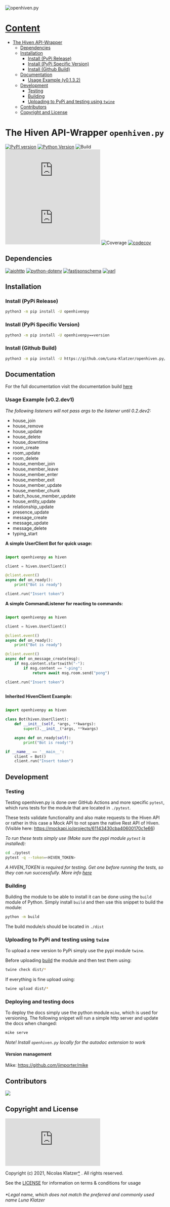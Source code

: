 ![openhiven.py](https://socialify.git.ci/Luna-Klatzer/openhiven.py/image?description=1&font=Source%20Code%20Pro&forks=1&issues=1&language=1&logo=https%3A%2F%2Fraw.githubusercontent.com%2FLuna-Klatzer%2Fdocs_openhiven.py%2Fmain%2Fdocs%2Fassets%2Fimages%2Fopenhivenpy.png&owner=1&pattern=Floating%20Cogs&pulls=1&stargazers=1&theme=Light)

# [Content](#content)

- [The Hiven API-Wrapper](#the-hiven-api-wrapper-openhivenpy)
    - [Dependencies](#dependencies)
    - [Installation](#installation)
        - [Install (PyPi Release)](#install-pypi-release)
        - [Install (PyPi Specific Version)](#install-pypi-specific-version)
        - [Install (Github Build)](#install-github-build)
    - [Documentation](#documentation)
        - [Usage Example (v0.1.3.2)](#usage-example-v0132)
    - [Development](#development)
        - [Testing](#testing)
        - [Building](#building)
        - [Uploading to PyPi and testing using `twine`](#uploading-to-pypi-and-testing-using-twine)
    - [Contributors](#contributors)
    - [Copyright and License](#copyright-and-license)

# The Hiven API-Wrapper `openhiven.py`

<p align="center">

[![PyPI version](https://badge.fury.io/py/openhivenpy.svg)](https://badge.fury.io/py/openhivenpy)
[![Python Version](https://img.shields.io/badge/python->=3.7-blue?logo=python)](https://python.org)
![Build](https://img.shields.io/github/workflow/status/Luna-Klatzer/openhiven.py/CodeQL?logo=github)
![Lines of Code](https://img.shields.io/tokei/lines/github/Luna-Klatzer/openhiven.py)
[![License](https://img.shields.io/github/license/Luna-Klatzer/openhiven.py)](https://github.com/Luna-Klatzer/openhiven.py/blob/main/LICENSE)
![Coverage](./pytest/coverage.svg)
[![codecov](https://codecov.io/gh/Luna-Klatzer/openhiven.py/branch/main/graph/badge.svg?token=36ADSJZ6F3)](https://codecov.io/gh/Luna-Klatzer/openhiven.py)

</p>

## Dependencies

[![aiohttp](https://img.shields.io/github/pipenv/locked/dependency-version/Luna-Klatzer/openhiven.py/aiohttp/main)](https://docs.aiohttp.org/en/stable/)
[![python-dotenv](https://img.shields.io/github/pipenv/locked/dependency-version/Luna-Klatzer/openhiven.py/python-dotenv/main)](https://docs.python.org/3/library/asyncio.html)
[![fastjsonschema](https://img.shields.io/github/pipenv/locked/dependency-version/Luna-Klatzer/openhiven.py/fastjsonschema/main)](https://docs.python.org/3/library/typing.html)
[![yarl](https://img.shields.io/github/pipenv/locked/dependency-version/Luna-Klatzer/openhiven.py/yarl/main)](https://docs.python.org/3/library/typing.html)


## Installation
### Install (PyPi Release)

```bash
python3 -m pip install -U openhivenpy
```

### Install (PyPi Specific Version)

```bash
python3 -m pip install -U openhivenpy==version
```

### Install (Github Build)
```bash
python3 -m pip install -U https://github.com/Luna-Klatzer/openhiven.py/archive/main.zip
```

## Documentation

For the full documentation visit the documentation build
[here](https://Luna-Klatzer.github.io/docs_openhiven.py/)

### Usage Example (v0.2.dev1)

*The following listeners will not pass args to the listener until 0.2.dev2:*

- house_join
- house_remove
- house_update
- house_delete
- house_downtime
- room_create
- room_update
- room_delete
- house_member_join
- house_member_leave
- house_member_enter
- house_member_exit
- house_member_update
- house_member_chunk
- batch_house_member_update
- house_entity_update
- relationship_update
- presence_update
- message_create
- message_update
- message_delete
- typing_start

**A simple UserClient Bot for quick usage:**

```python

import openhivenpy as hiven

client = hiven.UserClient()

@client.event()
async def on_ready():
    print("Bot is ready")

client.run("Insert token")

```

**A simple CommandListener for reacting to commands:**

```python 

import openhivenpy as hiven

client = hiven.UserClient()

@client.event()
async def on_ready():
    print("Bot is ready")

@client.event()
async def on_message_create(msg):
    if msg.content.startswith("-"):
        if msg.content == "-ping":
            return await msg.room.send("pong")

client.run("Insert token")
 
```

**Inherited HivenClient Example:**

```python 

import openhivenpy as hiven

class Bot(hiven.UserClient):
    def __init__(self, *args, **kwargs):
        super().__init__(*args, **kwargs)

    async def on_ready(self):
        print("Bot is ready!")

if __name__ == '__main__':
    client = Bot()
    client.run("Insert token")

```

## Development

### Testing

Testing openhiven.py is done over GitHub Actions and more specific `pytest`,
which runs tests for the module that are located in `./pytest`.

These tests validate functionality and also make requests to the Hiven API or
rather in this case a Mock API to not spam the native Rest API of Hiven.
(Visible here: https://mockapi.io/projects/61143430cba40600170c1e66)

*To run these tests simply use (Make sure the pypi module `pytest` is
installed):*

```bash
cd ./pytest
pytest -q --token=<HIVEN_TOKEN>
```

*A HIVEN_TOKEN is required for testing. Get one before running the tests, so
they can run successfully. More
info [here](https://luna-klatzer.github.io/docs_openhiven.py/latest/getting_started/deploying_your_first_bot.html#getting-a-user-token)*

### Building

Building the module to be able to install it can be done using the `build`
module of Python. Simply install `build` and then use this snippet to build the
module:

```bash
python -m build
```

The build module/s should be located in `./dist`

### Uploading to PyPi and testing using `twine`

To upload a new version to PyPi simply use the pypi module `twine`.

Before uploading [build](#building) the module and then test them using:

```bash
twine check dist/*
```

If everything is fine upload using:

```bash
twine upload dist/*
```

### Deploying and testing docs

To deploy the docs simply use the python module `mike`, which is used for 
versioning. The following snippet will run a simple http server and update
the docs when changed:

```bash
mike serve
```

*Note! Install `openhiven.py` locally for the autodoc extension to work*

#### Version management

Mike: https://github.com/jimporter/mike

## Contributors

<a href="https://github.com/Luna-Klatzer/openhiven.py/graphs/contributors"><image src="https://contributors-img.web.app/image?repo=Nicolas-Klatzer/openhiven.py"></a>

## Copyright and License

![License](https://img.shields.io/github/license/Luna-Klatzer/openhiven.py?color=cyan)

Copyright (c) 2021, Nicolas
Klatzer[*](#legal-name-which-does-not-match-the-preferred-and-commonly-used-name-luna-klatzer)
. All rights reserved.

See the [LICENSE](./LICENSE) for information on terms & conditions for usage

###### *Legal name, which does not match the preferred and commonly used name Luna Klatzer
